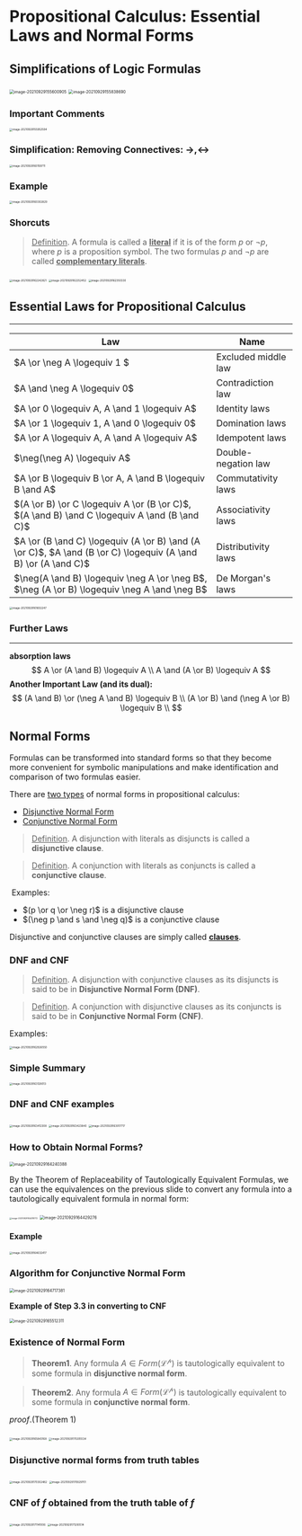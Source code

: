 # Propositional Calculus: Essential Laws and Normal Forms



## Simplifications of Logic Formulas

<img src="D:\dev\AllNote\.mdnote\assets\image-20210929155600905.png" alt="image-20210929155600905" style="zoom:50%;" />

<img src="D:\dev\AllNote\.mdnote\assets\image-20210929155838690.png" alt="image-20210929155838690" style="zoom:50%;" />

### Important Comments

<img src="D:\dev\AllNote\.mdnote\assets\image-20210929155952594.png" alt="image-20210929155952594" style="zoom:33%;" />

### Simplification: Removing Connectives: $\rightarrow, \leftrightarrow$

<img src="D:\dev\AllNote\.mdnote\assets\image-20210929160159711.png" alt="image-20210929160159711" style="zoom:33%;" />

### Example

<img src="D:\dev\AllNote\.mdnote\assets\image-20210929160302829.png" alt="image-20210929160302829" style="zoom:33%;" />

### Shorcuts

><u>Definition</u>. A formula is called a **<u>literal</u>** if it is of the form $p$ or $¬p$, where $p$ is a proposition symbol. The two formulas $p$ and $¬p$ are called **<u>complementary literals</u>**.

<img src="D:\dev\AllNote\.mdnote\assets\image-20210929162242821.png" alt="image-20210929162242821" style="zoom:33%;" />

<img src="D:\dev\AllNote\.mdnote\assets\image-20210929162252452.png" alt="image-20210929162252452" style="zoom:33%;" />

<img src="D:\dev\AllNote\.mdnote\assets\image-20210929162350330.png" alt="image-20210929162350330" style="zoom:33%;" />

## Essential Laws for Propositional Calculus

---

| Law                                                          | Name                |
| ------------------------------------------------------------ | ------------------- |
| $A \or \neg A \logequiv 1 $                                  | Excluded middle law |
| $A \and \neg A \logequiv 0$                                  | Contradiction law   |
| $A \or 0 \logequiv A, A \and 1 \logequiv A$                  | Identity laws       |
| $A \or 1 \logequiv 1, A \and 0 \logequiv 0$                  | Domination laws     |
| $A \or A \logequiv A, A \and A \logequiv A$                  | Idempotent laws     |
| $\neg(\neg A) \logequiv A$                                   | Double-negation law |
| $A \or B \logequiv B \or A, A \and B \logequiv B \and A$     | Commutativity laws  |
| $(A \or B) \or C \logequiv A \or (B \or C)$, $(A \and B) \and C \logequiv A \and (B \and C)$ | Associativity laws  |
| $A \or (B \and C) \logequiv (A \or B) \and (A \or C)$, $A \and (B \or C) \logequiv (A \and B) \or (A \and C)$ | Distributivity laws |
| $\neg(A \and B) \logequiv \neg A \or \neg B$, $\neg (A \or B) \logequiv \neg A \and \neg B$ | De Morgan's laws    |

<img src="D:\dev\AllNote\.mdnote\assets\image-20210929161602247.png" alt="image-20210929161602247" style="zoom:33%;" />

### Further Laws

---

**absorption laws**
$$
A \or (A \and B) \logequiv A \\
A \and (A \or B) \logequiv A
$$
**Another Important Law (and its dual):**
$$
(A \and B) \or (\neg A \and B) \logequiv B \\
(A \or B) \and (\neg A \or B) \logequiv B \\
$$

## Normal Forms

Formulas can be transformed into standard forms so that they become more convenient for symbolic manipulations and make identification and comparison of two formulas easier.

There are <u>two types</u> of normal forms in propositional calculus:

* <u>Disjunctive Normal Form</u>
* <u>Conjunctive Normal Form</u>

> <u>Definition</u>. A disjunction with literals as disjuncts is called a **disjunctive clause**.

> <u>Definition</u>. A conjunction with literals as conjuncts is called a **conjunctive clause**.

​	Examples:

* $(p \or q \or \neg r)$ is a disjunctive clause
* $(\neg p \and s \and \neg q)$ is a conjunctive clause

Disjunctive and conjunctive clauses are simply called **<u>clauses</u>**.

### DNF and CNF

> <u>Definition</u>. A disjunction with conjunctive clauses as its disjuncts is said to be in **Disjunctive Normal Form (DNF)**.

> <u>Definition</u>. A conjunction with disjunctive clauses as its conjuncts is said to be in **Conjunctive Normal Form (CNF)**.

Examples:

<img src="D:\dev\AllNote\.mdnote\assets\image-20210929162926550.png" alt="image-20210929162926550" style="zoom:33%;" />

### Simple Summary

<img src="D:\dev\AllNote\.mdnote\assets\image-20210929163129013.png" alt="image-20210929163129013" style="zoom:33%;" />

### DNF and CNF examples

<img src="D:\dev\AllNote\.mdnote\assets\image-20210929163412308.png" alt="image-20210929163412308" style="zoom:33%;" />

<img src="D:\dev\AllNote\.mdnote\assets\image-20210929163423840.png" alt="image-20210929163423840" style="zoom:33%;" />

<img src="D:\dev\AllNote\.mdnote\assets\image-20210929163917717.png" alt="image-20210929163917717" style="zoom:33%;" />

### How to Obtain Normal Forms?

<img src="D:\dev\AllNote\.mdnote\assets\image-20210929164240388.png" alt="image-20210929164240388" style="zoom:50%;" />

By the Theorem of Replaceability of Tautologically Equivalent Formulas, we can use the equivalences on the previous slide to convert any formula into a tautologically equivalent formula in normal form:

<img src="D:\dev\AllNote\.mdnote\assets\image-20210929164418772.png" alt="image-20210929164418772" style="zoom:25%;" />

<img src="D:\dev\AllNote\.mdnote\assets\image-20210929164429276.png" alt="image-20210929164429276" style="zoom:50%;" />

#### Example

<img src="D:\dev\AllNote\.mdnote\assets\image-20210929164632417.png" alt="image-20210929164632417" style="zoom:33%;" />

### Algorithm for Conjunctive Normal Form

<img src="D:\dev\AllNote\.mdnote\assets\image-20210929164717381.png" alt="image-20210929164717381" style="zoom:50%;" />

**Example of Step 3.3 in converting to CNF**

<img src="D:\dev\AllNote\.mdnote\assets\image-20210929165512311.png" alt="image-20210929165512311" style="zoom:50%;" />

### Existence of Normal Form

> **Theorem1**. Any formula $A \in Form(\mathcal{L^p})$ is tautologically equivalent to some formula in **disjunctive normal form**.

> **Theorem2**. Any formula $A \in Form(\mathcal{L^p})$ is tautologically equivalent to some formula in **conjunctive normal form**.

$proof. (\text{Theorem 1})$

<img src="D:\dev\AllNote\.mdnote\assets\image-20210929165843168.png" alt="image-20210929165843168" style="zoom:33%;" />

<img src="D:\dev\AllNote\.mdnote\assets\image-20210929170205534.png" alt="image-20210929170205534" style="zoom:33%;" />

### Disjunctive normal forms from truth tables

<img src="D:\dev\AllNote\.mdnote\assets\image-20210929170302482.png" alt="image-20210929170302482" style="zoom:33%;" />

<img src="D:\dev\AllNote\.mdnote\assets\image-20210929170929701.png" alt="image-20210929170929701" style="zoom:33%;" />

### CNF of $f$ obtained from the truth table of $f$

<img src="D:\dev\AllNote\.mdnote\assets\image-20210929171141006.png" alt="image-20210929171141006" style="zoom:33%;" />

<img src="D:\dev\AllNote\.mdnote\assets\image-20210929171200514.png" alt="image-20210929171200514" style="zoom:33%;" />
